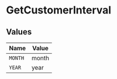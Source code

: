 # GetCustomerInterval


## Values

| Name    | Value   |
| ------- | ------- |
| `MONTH` | month   |
| `YEAR`  | year    |
